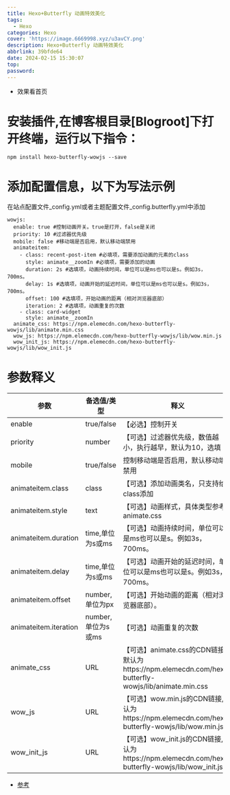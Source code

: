```yaml
---
title: Hexo+Butterfly 动画特效美化
tags:
  - Hexo 
categories: Hexo
cover: 'https://image.6669998.xyz/u3avCY.png'
description: Hexo+Butterfly 动画特效美化
abbrlink: 39bfde64
date: 2024-02-15 15:30:07
top:
password:
---
```


- 效果看首页

# 安装插件,在博客根目录[Blogroot]下打开终端，运行以下指令：

```shell
npm install hexo-butterfly-wowjs --save
```

# 添加配置信息，以下为写法示例
在站点配置文件_config.yml或者主题配置文件_config.butterfly.yml中添加

```shell
wowjs:
  enable: true #控制动画开关。true是打开，false是关闭
  priority: 10 #过滤器优先级
  mobile: false #移动端是否启用，默认移动端禁用
  animateitem:
    - class: recent-post-item #必填项，需要添加动画的元素的class
      style: animate__zoomIn #必填项，需要添加的动画
      duration: 2s #选填项，动画持续时间，单位可以是ms也可以是s。例如3s，700ms。
      delay: 1s #选填项，动画开始的延迟时间，单位可以是ms也可以是s。例如3s，700ms。
      offset: 100 #选填项，开始动画的距离（相对浏览器底部）
      iteration: 2 #选填项，动画重复的次数
    - class: card-widget
      style: animate__zoomIn
  animate_css: https://npm.elemecdn.com/hexo-butterfly-wowjs/lib/animate.min.css
  wow_js: https://npm.elemecdn.com/hexo-butterfly-wowjs/lib/wow.min.js
  wow_init_js: https://npm.elemecdn.com/hexo-butterfly-wowjs/lib/wow_init.js
```

# 参数释义

| 参数 | 备选值/类型      | 释义       |
|--|-------------|----------|
| enable	 | true/false  | 【必选】控制开关 |
| priority | 	number	    |【可选】过滤器优先级，数值越小，执行越早，默认为10，选填|
| mobile	 | true/false |	控制移动端是否启用，默认移动端禁用                                                                  |
| animateitem.class | 	class	|【可选】添加动画类名，只支持给class添加                                                                  |
| animateitem.style | 	text	|【可选】动画样式，具体类型参考animate.css                                                               |
| animateitem.duration | 	time,单位为s或ms	|【可选】动画持续时间，单位可以是ms也可以是s。例如3s，700ms。                                              |
| animateitem.delay | 	time,单位为s或ms	|【可选】动画开始的延迟时间，单位可以是ms也可以是s。例如3s，700ms。                                           |
| animateitem.offset	 | number,单位为px|	【可选】开始动画的距离（相对浏览器底部）。                                                             |
| animateitem.iteration | number,单位为s或ms	|【可选】动画重复的次数                                                                     |
| animate_css	 | URL|	【可选】animate.css的CDN链接,默认为https://npm.elemecdn.com/hexo-butterfly-wowjs/lib/animate.min.css |
| wow_js	 | URL	|【可选】wow.min.js的CDN链接,默认为https://npm.elemecdn.com/hexo-butterfly-wowjs/lib/wow.min.js       |
| wow_init_js	 | URL	|【可选】wow_init.js的CDN链接,默认为https://npm.elemecdn.com/hexo-butterfly-wowjs/lib/wow_init.js     |


- [参考](https://akilar.top/posts/abab51cf/)
